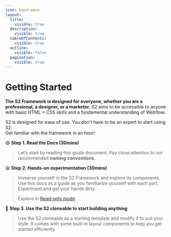 ```yaml
---
icon: hand-wave
layout:
  title:
    visible: true
  description:
    visible: true
  tableOfContents:
    visible: true
  outline:
    visible: false
  pagination:
    visible: true
---
```


# Getting Started

**The S2 Framework is designed for everyone, whether you are a professional, a designer, or a marketer.** S2 aims to be accessible to anyone with basic HTML + CSS skills and a fundamental understanding of Webflow.



S2 is designed for ease of use. You don't have to be an expert to start using S2.\
Get familiar with the framework in an hour!

:smile: **Step 1. Read the Docs (30mins)**

> Let’s start by reading this guide document. Pay close attention to our recommended **naming conventions**.

:laughing: **Step 2. Hands-on experimentation (30mins)**

> Immerse yourself in the S2 Framework and explore its components. Use this docs as a guide as you familiarize yourself with each part. Experiment and get your hands dirty.
>
> Explore in [Read-only mode](https://s2-framework.webflow.io/#preview).

:trumpet: **Step 3. Use the S2 cloneable to start building anything**

> Use the S2 cloneable as a starting template and modify it to suit your style. It comes with some built-in layout components to help you get started efficiently.



